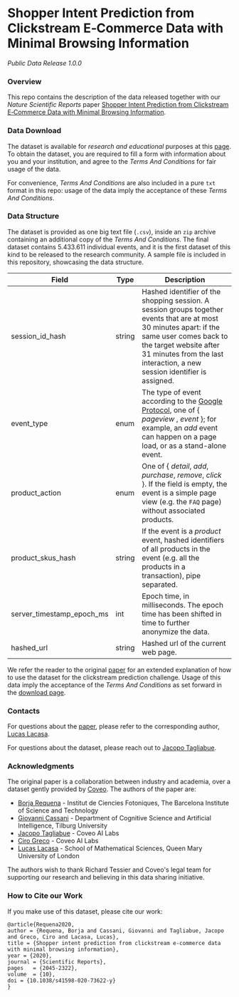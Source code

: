 # Shopper Intent Prediction from Clickstream E‑Commerce Data with Minimal Browsing Information 
_Public Data Release 1.0.0_


### Overview
This repo contains the description of the data released together with our _Nature Scientific Reports_ 
paper [Shopper Intent Prediction from Clickstream E‑Commerce Data with Minimal Browsing Information](https://rdcu.be/b8oqN).

### Data Download

The dataset is available for _research and educational_ purposes at this [page](https://www.coveo.com/en/ailabs/shopper-intent-prediction-from-clickstream-e-commerce-data-with-minimal-browsing-information).
To obtain the dataset, you are required to fill a form with information about you and your institution, and
agree to the _Terms And Conditions_ for fair usage of the data.

For convenience, _Terms And Conditions_ are also included in a pure `txt` format in this repo: 
usage of the data imply the acceptance of these _Terms And Conditions_.

### Data Structure

The dataset is provided as one big text file (`.csv`), inside an `zip` archive containing an additional copy of the 
_Terms And Conditions_. The final dataset contains 5.433.611 individual events, and it is the first dataset of this
kind to be released to the research community. A sample file is included in this repository, showcasing the data structure. 

Field | Type | Description
------------ | ------------- | -------------
session_id_hash | string | Hashed identifier of the shopping session. A session groups together events that are at most 30 minutes apart: if the same user comes back to the target website after 31 minutes from the last interaction, a new session identifier is assigned.
event_type | enum | The type of event according to the [Google Protocol](https://developers.google.com/analytics/devguides/collection/protocol/v1), one of { _pageview_ , _event_ }; for example, an _add_ event can happen on a page load, or as a stand-alone event.
product_action | enum | One of { _detail_, _add_, _purchase_, _remove_, _click_ }. If the field is empty, the event is a simple page view (e.g. the `FAQ` page) without associated products.
product_skus_hash | string | If the event is a _product_ event, hashed identifiers of all products in the event (e.g. all the products in a transaction), pipe separated.
server_timestamp_epoch_ms | int | Epoch time, in milliseconds. The epoch time has been shifted in time to further anonymize the data.
hashed_url | string | Hashed url of the current web page.


We refer the reader to the original [paper](https://rdcu.be/b8oqN) for an extended explanation of how to use the dataset for the
clickstream prediction challenge. Usage of this data imply the acceptance of the _Terms And Conditions_ as set forward in
the [download page](https://www.coveo.com/en/ailabs/shopper-intent-prediction-from-clickstream-e-commerce-data-with-minimal-browsing-information).

### Contacts

For questions about the [paper](https://rdcu.be/b8oqN), please refer to the corresponding author, [Lucas Lacasa](https://www.linkedin.com/in/lucas-lacasa-a26982146/).

For questions about the dataset, please reach out to [Jacopo Tagliabue](https://www.linkedin.com/in/jacopotagliabue/).


### Acknowledgments
The original paper is a collaboration between industry and academia, over a dataset gently provided by [Coveo](https://coveo.com/en/ailabs/shopper-intent-prediction-from-clickstream-e-commerce-data-with-minimal-browsing-information).
The authors of the paper are:

* [Borja Requena](https://www.linkedin.com/in/borja-requena-pozo-52365a148/?originalSubdomain=es) - Institut de Ciencies Fotoniques, The Barcelona Institute of Science and Technology
* [Giovanni Cassani](https://www.linkedin.com/in/giovannicassani/) - Department of Cognitive Science and Artificial Intelligence, Tilburg University
* [Jacopo Tagliabue](https://www.linkedin.com/in/jacopotagliabue/) - Coveo AI Labs
* [Ciro Greco](https://www.linkedin.com/in/cirogreco/) - Coveo AI Labs
* [Lucas Lacasa](https://www.linkedin.com/in/lucas-lacasa-a26982146/) - School of Mathematical Sciences, Queen Mary University of London

The authors wish to thank Richard Tessier and Coveo's legal team for supporting our research and believing in 
this data sharing initiative.

### How to Cite our Work

If you make use of this dataset, please cite our work:

```
@article{Requena2020,
author = {Requena, Borja and Cassani, Giovanni and Tagliabue, Jacopo and Greco, Ciro and Lacasa, Lucas},
title = {Shopper intent prediction from clickstream e-commerce data with minimal browsing information},
year = {2020},
journal = {Scientific Reports},
pages   = {2045-2322},
volume  = {10},
doi = {10.1038/s41598-020-73622-y}
}
```

